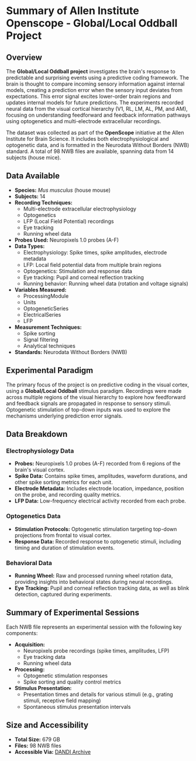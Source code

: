 # Summary of Allen Institute Openscope - Global/Local Oddball Project

## Overview

The **Global/Local Oddball project** investigates the brain's response to predictable and surprising events using a predictive coding framework. The brain is thought to compare incoming sensory information against internal models, creating a prediction error when the sensory input deviates from expectations. This error signal excites lower-order brain regions and updates internal models for future predictions. The experiments recorded neural data from the visual cortical hierarchy (V1, RL, LM, AL, PM, and AM), focusing on understanding feedforward and feedback information pathways using optogenetics and multi-electrode extracellular recordings.

The dataset was collected as part of the **OpenScope** initiative at the Allen Institute for Brain Science. It includes both electrophysiological and optogenetic data, and is formatted in the Neurodata Without Borders (NWB) standard. A total of 98 NWB files are available, spanning data from 14 subjects (house mice).

## Data Available

- **Species:** _Mus musculus_ (house mouse)
- **Subjects:** 14
- **Recording Techniques:**
  - Multi-electrode extracellular electrophysiology
  - Optogenetics
  - LFP (Local Field Potential) recordings
  - Eye tracking
  - Running wheel data
- **Probes Used:** Neuropixels 1.0 probes (A-F)
- **Data Types:**
  - Electrophysiology: Spike times, spike amplitudes, electrode metadata
  - LFP: Local field potential data from multiple brain regions
  - Optogenetics: Stimulation and response data
  - Eye tracking: Pupil and corneal reflection tracking
  - Running behavior: Running wheel data (rotation and voltage signals)
- **Variables Measured:**
  - ProcessingModule
  - Units
  - OptogeneticSeries
  - ElectricalSeries
  - LFP
- **Measurement Techniques:**
  - Spike sorting
  - Signal filtering
  - Analytical techniques
- **Standards:** Neurodata Without Borders (NWB)

## Experimental Paradigm

The primary focus of the project is on predictive coding in the visual cortex, using a **Global/Local Oddball** stimulus paradigm. Recordings were made across multiple regions of the visual hierarchy to explore how feedforward and feedback signals are propagated in response to sensory stimuli. Optogenetic stimulation of top-down inputs was used to explore the mechanisms underlying prediction error signals.

## Data Breakdown

### Electrophysiology Data

- **Probes:** Neuropixels 1.0 probes (A-F) recorded from 6 regions of the brain's visual cortex.
- **Spike Data:** Contains spike times, amplitudes, waveform durations, and other spike sorting metrics for each unit.
- **Electrode Metadata:** Includes electrode location, impedance, position on the probe, and recording quality metrics.
- **LFP Data:** Low-frequency electrical activity recorded from each probe.

### Optogenetics Data

- **Stimulation Protocols:** Optogenetic stimulation targeting top-down projections from frontal to visual cortex.
- **Response Data:** Recorded response to optogenetic stimuli, including timing and duration of stimulation events.

### Behavioral Data

- **Running Wheel:** Raw and processed running wheel rotation data, providing insights into behavioral states during neural recordings.
- **Eye Tracking:** Pupil and corneal reflection tracking data, as well as blink detection, captured during experiments.

## Summary of Experimental Sessions

Each NWB file represents an experimental session with the following key components:

- **Acquisition:**
  - Neuropixels probe recordings (spike times, amplitudes, LFP)
  - Eye tracking data
  - Running wheel data
- **Processing:**
  - Optogenetic stimulation responses
  - Spike sorting and quality control metrics
- **Stimulus Presentation:**
  - Presentation times and details for various stimuli (e.g., grating stimuli, receptive field mapping)
  - Spontaneous stimulus presentation intervals

## Size and Accessibility

- **Total Size:** 679 GB
- **Files:** 98 NWB files
- **Accessible Via:** [DANDI Archive](https://dandiarchive.org)